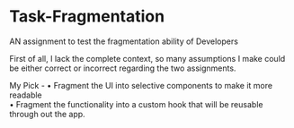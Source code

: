 # Task-Fragmentation
AN assignment to test the fragmentation ability of Developers

First of all, I lack the complete context, so many assumptions I make could be either correct or incorrect regarding the two assignments.

My Pick - 
• Fragment the UI into selective components to make it more readable   
• Fragment the functionality into a custom hook that will be reusable through out the app.

 

 
